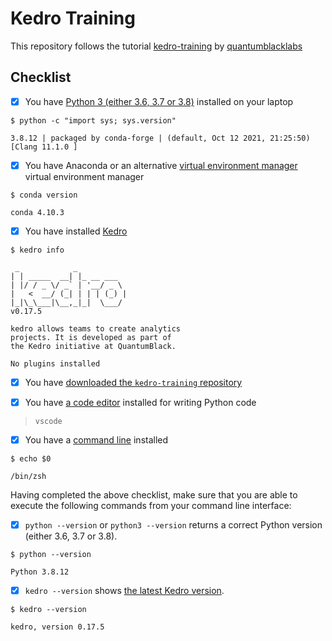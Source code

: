 # Kedro Training 

This repository follows the tutorial [kedro-training](https://github.com/quantumblacklabs/kedro-training) by [quantumblacklabs](https://github.com/quantumblacklabs)

## Checklist

- [x] You have [Python 3 (either 3.6, 3.7 or 3.8)](https://www.python.org/downloads/) installed on your laptop

```$ python -c "import sys; sys.version"```

```
3.8.12 | packaged by conda-forge | (default, Oct 12 2021, 21:25:50) 
[Clang 11.1.0 ]
```

- [x] You have Anaconda or an alternative [virtual environment manager](https://kedro.readthedocs.io/en/stable/02_get_started/01_prerequisites.html#virtual-environments) virtual environment manager

```$ conda version```
```
conda 4.10.3
```

- [x] You have installed [Kedro](#kedro)


```$ kedro info```

```
 _            _
| | _____  __| |_ __ ___
| |/ / _ \/ _` | '__/ _ \
|   <  __/ (_| | | | (_) |
|_|\_\___|\__,_|_|  \___/
v0.17.5

kedro allows teams to create analytics
projects. It is developed as part of
the Kedro initiative at QuantumBlack.

No plugins installed
```

- [x] You have [downloaded the `kedro-training` repository](#kedro-training-code) 


- [x] You have [a code editor](#code-editor) installed for writing Python code

> ```vscode```

- [x] You have a [command line](#command-line) installed

```$ echo $0```
```
/bin/zsh
```

Having completed the above checklist, make sure that you are able to execute the following commands from your command line interface:

- [x]  `python --version` or `python3 --version` returns a correct Python version (either 3.6, 3.7 or 3.8).

```$ python --version```

```
Python 3.8.12
```

- [x]  `kedro --version` shows [the latest Kedro version](https://pypi.org/project/kedro/).

```$ kedro --version```

```
kedro, version 0.17.5
```